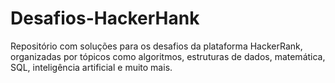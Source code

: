 # Desafios-HackerHank
Repositório com soluções para os desafios da plataforma HackerRank, organizadas por tópicos como algoritmos, estruturas de dados, matemática, SQL, inteligência artificial e muito mais.
